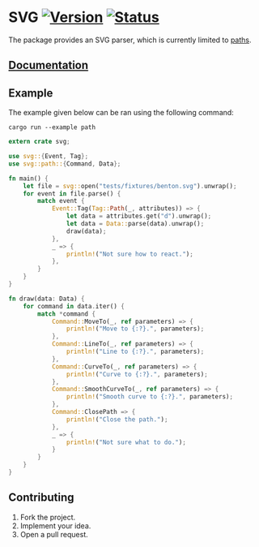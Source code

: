 # SVG [![Version][version-img]][version-url] [![Status][status-img]][status-url]

The package provides an SVG parser, which is currently limited to [paths][1].

## [Documentation][doc]

## Example

The example given below can be ran using the following command:

```
cargo run --example path
```

```rust
extern crate svg;

use svg::{Event, Tag};
use svg::path::{Command, Data};

fn main() {
    let file = svg::open("tests/fixtures/benton.svg").unwrap();
    for event in file.parse() {
        match event {
            Event::Tag(Tag::Path(_, attributes)) => {
                let data = attributes.get("d").unwrap();
                let data = Data::parse(data).unwrap();
                draw(data);
            },
            _ => {
                println!("Not sure how to react.");
            },
        }
    }
}

fn draw(data: Data) {
    for command in data.iter() {
        match *command {
            Command::MoveTo(_, ref parameters) => {
                println!("Move to {:?}.", parameters);
            },
            Command::LineTo(_, ref parameters) => {
                println!("Line to {:?}.", parameters);
            },
            Command::CurveTo(_, ref parameters) => {
                println!("Curve to {:?}.", parameters);
            },
            Command::SmoothCurveTo(_, ref parameters) => {
                println!("Smooth curve to {:?}.", parameters);
            },
            Command::ClosePath => {
                println!("Close the path.");
            },
            _ => {
                println!("Not sure what to do.");
            }
        }
    }
}
```

## Contributing

1. Fork the project.
2. Implement your idea.
3. Open a pull request.

[1]: http://www.w3.org/TR/SVG/paths.html

[version-img]: https://img.shields.io/crates/v/svg.svg
[version-url]: https://crates.io/crates/svg
[status-img]: https://travis-ci.org/bodoni/svg.svg?branch=master
[status-url]: https://travis-ci.org/bodoni/svg
[doc]: https://bodoni.github.io/svg

